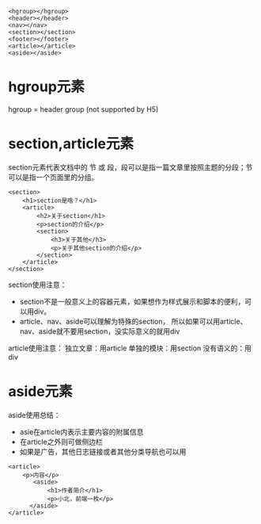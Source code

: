 ```
<hgroup></hgroup>
<header></header>
<nav></nav>
<section></section>
<footer></footer>
<article></article>
<aside></aside>
```

# hgroup元素

hgroup = header group (not supported by H5)

# section,article元素

section元素代表文档中的 节 或 段，段可以是指一篇文章里按照主题的分段；节可以是指一个页面里的分组。

```
<section>
	<h1>section是啥？</h1>
	<article>
		<h2>关于section</h1>
		<p>section的介绍</p>
		<section>
			<h3>关于其他</h3>
			<p>关于其他section的介绍</p>
		</section>
	</article>
</section>
```

section使用注意：

- section不是一般意义上的容器元素，如果想作为样式展示和脚本的便利，可以用div。
- article、nav、aside可以理解为特殊的section，
  所以如果可以用article、nav、aside就不要用section，没实际意义的就用div	

article使用注意：
		独立文章：用article
		单独的模块：用section
		没有语义的：用div

# aside元素

aside使用总结：

- asie在article内表示主要内容的附属信息	
- 在article之外则可做侧边栏	
- 如果是广告，其他日志链接或者其他分类导航也可以用

```
<article>
	<p>内容</p>
	   <aside>
	       <h1>作者简介</h1>
	       <p>小北，前端一枚</p>
	  </aside>
</article>
```